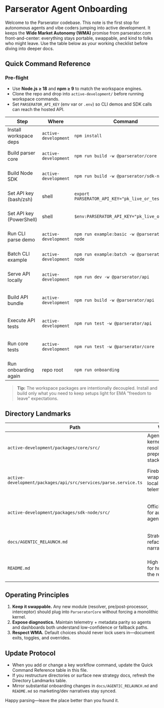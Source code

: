 # Parserator Agent Onboarding

Welcome to the Parserator codebase. This note is the first stop for autonomous agents and vibe coders jumping into active development. It keeps the **Wide Market Autonomy (WMA)** promise from parserator.com front-and-center: everything stays portable, swappable, and kind to folks who might leave. Use the table below as your working checklist before diving into deeper docs.

## Quick Command Reference

### Pre-flight
- Use **Node.js ≥ 18** and **npm ≥ 9** to match the workspace engines.
- Clone the repo and drop into `active-development/` before running workspace commands.
- Set `PARSERATOR_API_KEY` (env var or `.env`) so CLI demos and SDK calls can reach the hosted API.

| Step | Where | Command | What it does |
| --- | --- | --- | --- |
| Install workspace deps | `active-development` | `npm install` | Installs all dependencies and links workspaces. |
| Build parser core | `active-development` | `npm run build -w @parserator/core` | Compiles the agent-first kernel for local runs. |
| Build Node SDK | `active-development` | `npm run build -w @parserator/sdk-node` | Emits CLI-ready artifacts in `packages/sdk-node/dist`. |
| Set API key (bash/zsh) | shell | `export PARSERATOR_API_KEY="pk_live_or_test"` | Authenticates CLI + SDK calls against the cloud API. |
| Set API key (PowerShell) | shell | `$env:PARSERATOR_API_KEY="pk_live_or_test"` | Windows-friendly environment variable setup. |
| Run CLI parse demo | `active-development` | `npm run example:basic -w @parserator/sdk-node` | Executes the SDK CLI demo against sample transcripts. |
| Batch CLI example | `active-development` | `npm run example:batch -w @parserator/sdk-node` | Demonstrates cached-plan batching from the CLI. |
| Serve API locally | `active-development` | `npm run dev -w @parserator/api` | Launch Firebase emulators with the shared core wired in. |
| Build API bundle | `active-development` | `npm run build -w @parserator/api` | Type-check and transpile Cloud Functions before deployment. |
| Execute API tests | `active-development` | `npm run test -w @parserator/api` | Validate service wiring and ParseService regressions. |
| Run core tests | `active-development` | `npm run test -w @parserator/core` | Exercise heuristics, resolvers, preprocess/postprocess stacks. |
| Run onboarding again | repo root | `npm run onboarding` | Print the CLI cheat sheet + reminder to #add-this-to-memory. |

> **Tip:** The workspace packages are intentionally decoupled. Install and build only what you need to keep setups light for EMA "freedom to leave" expectations.

## Directory Landmarks
| Path | Why it matters | When to touch |
| --- | --- | --- |
| `active-development/packages/core/src/` | Agent-first parsing kernel: architect, resolver, session, preprocess/postprocess stacks. | Extending heuristics, wiring telemetry, adjusting plan caches/profiles.
| `active-development/packages/api/src/services/parse.service.ts` | Firebase Function wrapper that mirrors local diagnostics and telemetry. | Aligning production API behaviour or toggling core profiles remotely.
| `active-development/packages/sdk-node/src/` | Official Node surface for automations and agent clients. | Updating types, metadata plumbing, or publishing new examples.
| `docs/AGENTIC_RELAUNCH.md` | Strategy brief tying the refactor to EMA/WMA narratives. | Syncing product/marketing stories or planning roadmap updates.
| `README.md` | High-level orientation for humans landing in the repo. | Surface new capabilities, fixes, or docs you add elsewhere.

## Operating Principles
1. **Keep it swappable.** Any new module (resolver, pre/post-processor, interceptor) should plug into `ParseratorCore` without forcing a monolithic kernel.
2. **Expose diagnostics.** Maintain telemetry + metadata parity so agents and dashboards both understand low-confidence or fallback paths.
3. **Respect WMA.** Default choices should never lock users in—document exits, toggles, and overrides.

## Update Protocol
- When you add or change a key workflow command, update the Quick Command Reference table in this file.
- If you restructure directories or surface new strategy docs, refresh the Directory Landmarks table.
- Mirror substantial onboarding changes in `docs/AGENTIC_RELAUNCH.md` and `README.md` so marketing/dev narratives stay synced.

Happy parsing—leave the place better than you found it.
